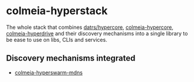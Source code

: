 # colmeia-hyperstack

The whole stack that combines [datrs/hypercore](https://github.com/datrs/hypercore), [colmeia-hypercore](../colmeia-hypercore), [colmeia-hyperdrive](../colmeia-hyperdrive) and their discovery mechanisms into a single library to be ease to use on libs, CLIs and services.

## Discovery mechanisms integrated

- [colmeia-hyperswarm-mdns](../colmeia-hyperswarm-mdns)
